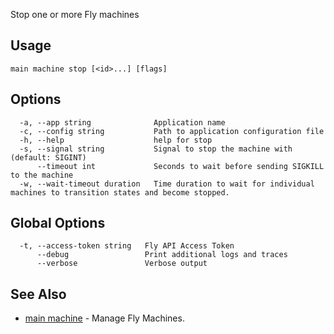 Stop one or more Fly machines


## Usage
~~~
main machine stop [<id>...] [flags]
~~~

## Options

~~~
  -a, --app string              Application name
  -c, --config string           Path to application configuration file
  -h, --help                    help for stop
  -s, --signal string           Signal to stop the machine with (default: SIGINT)
      --timeout int             Seconds to wait before sending SIGKILL to the machine
  -w, --wait-timeout duration   Time duration to wait for individual machines to transition states and become stopped.
~~~

## Global Options

~~~
  -t, --access-token string   Fly API Access Token
      --debug                 Print additional logs and traces
      --verbose               Verbose output
~~~

## See Also

* [main machine](/docs/flyctl/main-machine/)	 - Manage Fly Machines.

